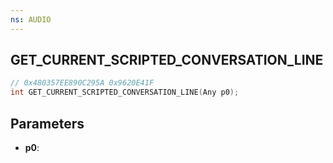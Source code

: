 ```yaml
---
ns: AUDIO
---
```

## GET_CURRENT_SCRIPTED_CONVERSATION_LINE

```c
// 0x480357EE890C295A 0x9620E41F
int GET_CURRENT_SCRIPTED_CONVERSATION_LINE(Any p0);
```

## Parameters
* **p0**:
